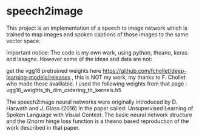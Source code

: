 # speech2image
This project is an implementation of a speech to image network which is trained to map images and spoken captions of those images to the same vector space.

Important notice:
The code is my own work, using python, theano, keras and lasagne. However some of the ideas and data are not:

get the vgg16 pretrained weights here https://github.com/fchollet/deep-learning-models/releases , this is NOT my work, my thanks to F. Chollet who made these availlable. I used the following weights from that page : vgg16_weights_th_dim_ordering_th_kernels.h5

The speech2image neural networks were originally introduced by D. Harwath and J. Glass  (2016) in the paper called: Unsupervised Learning of Spoken Language with Visual Context. The basic neural network structure and the l2norm hinge loss function is a theano based reproduction of the work described in that paper.

